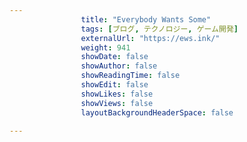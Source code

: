 ---
                title: "Everybody Wants Some"
                tags: [ブログ, テクノロジー, ゲーム開発]
                externalUrl: "https://ews.ink/"
                weight: 941
                showDate: false
                showAuthor: false
                showReadingTime: false
                showEdit: false
                showLikes: false
                showViews: false
                layoutBackgroundHeaderSpace: false
                ---

